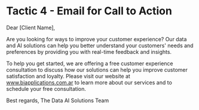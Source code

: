 # Tactic 4 - Email for Call to Action

Dear [Client Name],

Are you looking for ways to improve your customer experience? Our data and AI solutions can help you better understand your customers' needs and preferences by providing you with real-time feedback and insights.

To help you get started, we are offering a free customer experience consultation to discuss how our solutions can help you improve customer satisfaction and loyalty. Please visit our website at www.biapplications.com.ar to learn more about our services and to schedule your free consultation.


Best regards,
The Data AI Solutions Team